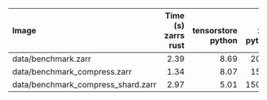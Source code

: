 | Image                              |   Time (s)<br>zarrs<br>rust |   <br>tensorstore<br>python |   <br>zarr<br>python |   <br>zarrs<br>python |   <br>zarr<br>dask<br>python |   <br>zarrs<br>dask<br>python |   Memory (GB)<br>zarrs<br>rust |   <br>tensorstore<br>python |   <br>zarr<br>python |   <br>zarrs<br>python |   <br>zarr<br>dask<br>python |   <br>zarrs<br>dask<br>python |
|:-----------------------------------|----------------------------:|----------------------------:|---------------------:|----------------------:|-----------------------------:|------------------------------:|-------------------------------:|----------------------------:|---------------------:|----------------------:|-----------------------------:|------------------------------:|
| data/benchmark.zarr                |                        2.39 |                        8.69 |                20.61 |                  6.53 |                        16.17 |                          5.45 |                           0.79 |                        0.92 |                 9.10 |                  9.75 |                         1.71 |                          1.79 |
| data/benchmark_compress.zarr       |                        1.34 |                        8.07 |                15.53 |                  5.03 |                        15.58 |                          5.02 |                           1.06 |                        1.64 |                 9.10 |                 10.02 |                         1.65 |                          1.87 |
| data/benchmark_compress_shard.zarr |                        2.97 |                        5.01 |               150.25 |                  4.89 |                        45.54 |                          4.89 |                           0.22 |                        2.25 |                 9.06 |                 10.04 |                         2.14 |                          1.85 |